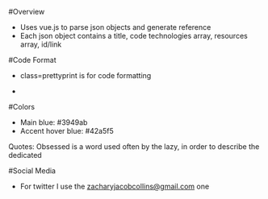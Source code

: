 #Overview
  * Uses vue.js to parse json objects and generate reference
  * Each json object contains a title, code technologies array, resources array, id/link


#Code Format
  * class=prettyprint is for code formatting
  * <pre class="prettyprint"></pre>

#Colors
  * Main blue: #3949ab
  * Accent hover blue: #42a5f5

Quotes: Obsessed is a word used often by the lazy, in order to describe the dedicated

#Social Media
  * For twitter I use the zacharyjacobcollins@gmail.com one
